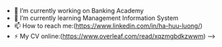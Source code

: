 
- 🔭 I’m currently working on Banking Academy
- 🌱 I’m currently learning Management Information System
- 📫 How to reach me:(https://www.linkedin.com/in/ha-huu-luong/)
- ⚡ My CV online:(https://www.overleaf.com/read/xqzmgbdkzwwm)
-->
